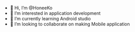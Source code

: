 - 👋 Hi, I’m @HoneeKo
- 👀 I’m interested in application development
- 🌱 I’m currently learning Android studio
- 💞️ I’m looking to collaborate on making Mobile application
<!---
HoneeKo/HoneeKo is a ✨ special ✨ repository because its `README.md` (this file) appears on your GitHub profile.
You can click the Preview link to take a look at your changes.
--->
